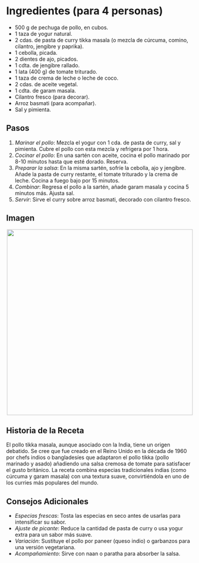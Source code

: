 # Ingredientes (para 4 personas)

- 500 g de pechuga de pollo, en cubos.
- 1 taza de yogur natural.
- 2 cdas. de pasta de curry tikka masala (o mezcla de cúrcuma, comino, cilantro, jengibre y paprika).
- 1 cebolla, picada.
- 2 dientes de ajo, picados.
- 1 cdta. de jengibre rallado.
- 1 lata (400 g) de tomate triturado.
- 1 taza de crema de leche o leche de coco.
- 2 cdas. de aceite vegetal.
- 1 cdta. de garam masala.
- Cilantro fresco (para decorar).
- Arroz basmati (para acompañar).
- Sal y pimienta.

## Pasos

1. *Marinar el pollo*: Mezcla el yogur con 1 cda. de pasta de curry, sal y pimienta. Cubre el pollo con esta mezcla y refrigera por 1 hora.
2. *Cocinar el pollo*: En una sartén con aceite, cocina el pollo marinado por 8-10 minutos hasta que esté dorado. Reserva.
3. *Preparar la salsa*: En la misma sartén, sofríe la cebolla, ajo y jengibre. Añade la pasta de curry restante, el tomate triturado y la crema de leche. Cocina a fuego bajo por 15 minutos.
4. *Combinar*: Regresa el pollo a la sartén, añade garam masala y cocina 5 minutos más. Ajusta sal.
5. *Servir*: Sirve el curry sobre arroz basmati, decorado con cilantro fresco.

## Imagen

<p align="center">
  <img width="500" src="https://i.postimg.cc/L8skZWTQ/curry.jpg">
</p>


## Historia de la Receta

El pollo tikka masala, aunque asociado con la India, tiene un origen debatido. Se cree que fue creado en el Reino Unido en la década de 1960 por chefs indios o bangladesíes que adaptaron el pollo tikka (pollo marinado y asado) añadiendo una salsa cremosa de tomate para satisfacer el gusto británico. La receta combina especias tradicionales indias (como cúrcuma y garam masala) con una textura suave, convirtiéndola en uno de los curries más populares del mundo.

## Consejos Adicionales

- *Especias frescas*: Tosta las especias en seco antes de usarlas para intensificar su sabor.
- *Ajuste de picante*: Reduce la cantidad de pasta de curry o usa yogur extra para un sabor más suave.
- *Variación*: Sustituye el pollo por paneer (queso indio) o garbanzos para una versión vegetariana.
- *Acompañamiento*: Sirve con naan o paratha para absorber la salsa.
